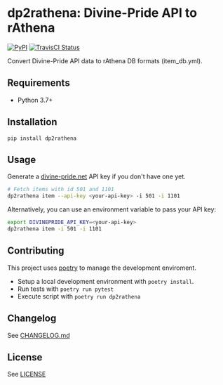 # dp2rathena: Divine-Pride API to rAthena

[![PyPI](https://img.shields.io/pypi/v/dp2rathena)](https://pypi.org/project/dp2rathena/)
[![TravisCI Status](https://img.shields.io/travis/com/Latiosu/dp2rathena)](https://travis-ci.com/github/Latiosu/dp2rathena)

Convert Divine-Pride API data to rAthena DB formats (item_db.yml).

## Requirements

* Python 3.7+

## Installation

```
pip install dp2rathena
```

## Usage

Generate a [divine-pride.net](https://www.divine-pride.net/) API key if you don't have one yet.

```bash
# Fetch items with id 501 and 1101
dp2rathena item --api-key <your-api-key> -i 501 -i 1101
```

Alternatively, you can use an environment variable to pass your API key:
```bash
export DIVINEPRIDE_API_KEY=<your-api-key>
dp2rathena item -i 501 -i 1101
```

## Contributing

This project uses [poetry](https://python-poetry.org/) to manage the development enviroment.

* Setup a local development environment with `poetry install`.
* Run tests with `poetry run pytest`
* Execute script with `poetry run dp2rathena`

## Changelog

See [CHANGELOG.md](https://github.com/Latiosu/dp2rathena/blob/master/CHANGELOG.md)

## License

See [LICENSE](https://github.com/Latiosu/dp2rathena/blob/master/LICENSE)
